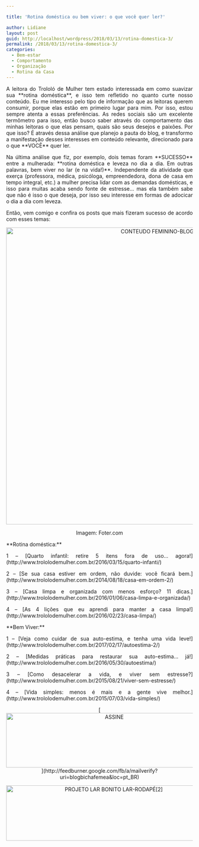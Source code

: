 ```yaml
---

title: 'Rotina doméstica ou bem viver: o que você quer ler?'

author: Lidiane
layout: post
guid: http://localhost/wordpress/2018/03/13/rotina-domestica-3/
permalink: /2018/03/13/rotina-domestica-3/
categories:
  - Bem-estar
  - Comportamento
  - Organização
  - Rotina da Casa
---
```

<p align="justify">
  A leitora do Trololó de Mulher tem estado interessada em como suavizar sua **rotina doméstica**, e isso tem refletido no quanto curte nosso conteúdo. Eu me interesso pelo tipo de informação que as leitoras querem consumir, porque elas estão em primeiro lugar para mim. Por isso, estou sempre atenta a essas preferências. As redes sociais são um excelente termômetro para isso, então busco saber através do comportamento das minhas leitoras o que elas pensam, quais são seus desejos e paixões. Por que isso? É através dessa análise que planejo a pauta do blog, e transformo a manifestação desses interesses em conteúdo relevante, direcionado para o que **VOCÊ** quer ler.
</p>

<p align="justify">
  Na última análise que fiz, por exemplo, dois temas foram **SUCESSO** entre a mulherada: **rotina doméstica e leveza no dia a dia. Em outras palavras, bem viver no lar (e na vida!)**. Independente da atividade que exerça (professora, médica, psicóloga, empreendedora, dona de casa em tempo integral, etc.) a mulher precisa lidar com as demandas domésticas, e isso para muitas acaba sendo fonte de estresse… mas ela também sabe que não é isso o que deseja, por isso seu interesse em formas de adocicar o dia a dia com leveza.
</p>

<p align="justify">
  Então, vem comigo e confira os posts que mais fizeram sucesso de acordo com esses temas:
</p>

<p align="center">
  <img class="alignnone size-full wp-image-14574" src="http://www.trololodemulher.com.br/blog/wp-content/uploads/2018/03/CONTEUDO-FEMININO-BLOG.jpg" alt="CONTEUDO FEMININO-BLOG" width="800" height="800" />
</p>

<p align="center">
  Imagem: Foter.com
</p>

<p align="justify">
  **Rotina doméstica:**
</p>

<p align="justify">
  1 – [Quarto infantil: retire 5 itens fora de uso… agora!](http://www.trololodemulher.com.br/2016/03/15/quarto-infanti/) 
</p>

<p align="justify">
  2 – [Se sua casa estiver em ordem, não duvide: você ficará bem.](http://www.trololodemulher.com.br/2014/08/18/casa-em-ordem-2/) 
</p>

<p align="justify">
  3 – [Casa limpa e organizada com menos esforço? 11 dicas.](http://www.trololodemulher.com.br/2016/01/06/casa-limpa-e-organizada/) 
</p>

<p align="justify">
  4 – [As 4 lições que eu aprendi para manter a casa limpa!](http://www.trololodemulher.com.br/2016/02/23/casa-limpa/) 
</p>

<p align="justify">
  **Bem Viver:**
</p>

<p align="justify">
  1 – [Veja como cuidar de sua auto-estima, e tenha uma vida leve!](http://www.trololodemulher.com.br/2017/02/17/autoestima-2/) 
</p>

<p align="justify">
  2 – [Medidas práticas para restaurar sua auto-estima… já!](http://www.trololodemulher.com.br/2016/05/30/autoestima/) 
</p>

<p align="justify">
  3 – [Como desacelerar a vida, e viver sem estresse?](http://www.trololodemulher.com.br/2015/08/21/viver-sem-estresse/) 
</p>

<p align="justify">
  4 – [Vida simples: menos é mais e a gente vive melhor.](http://www.trololodemulher.com.br/2015/07/03/vida-simples/) 
</p>

<p align="center">
  [<img class="alignnone size-full wp-image-14011" src="http://www.trololodemulher.com.br/blog/wp-content/uploads/2017/08/ASSINE.jpg" alt="ASSINE" width="568" height="147" />](http://feedburner.google.com/fb/a/mailverify?uri=blogbichafemea&loc=pt_BR) 
</p>

<p align="center">
  <a href="http://www.trololodemulher.com.br/projeto-lar-bonito-lar/"><img class="wp-image-14554 size-full" src="http://www.trololodemulher.com.br/blog/wp-content/uploads/2018/02/PROJETO-LAR-BONITO-LAR-RODAPÉ2.jpg" alt="PROJETO LAR BONITO LAR-RODAPÉ[2]" width="565" height="149" /></a>
</p>

<p align="justify">